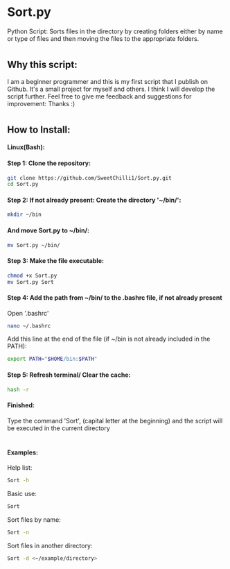 # Sort.py
Python Script: Sorts files in the directory by creating folders either by name or type of files and then moving the files to the appropriate folders.
#

##  Why this script:
I am a beginner programmer and this is my first script that I publish on Github. 
It's a small project for myself and others.
I think I will develop the script further.
Feel free to give me feedback and suggestions for improvement:
Thanks :)

#


## How to Install:



#### Linux(Bash):


#### Step 1: Clone the repository:
```bash
git clone https://github.com/SweetChilli1/Sort.py.git
cd Sort.py
```


#### Step 2: If not already present: Create the directory '~/bin/': 
```bash
mkdir ~/bin
```


#### And move Sort.py to ~/bin/:
```bash
mv Sort.py ~/bin/
```


#### Step 3: Make the file executable:
```bash
chmod +x Sort.py
mv Sort.py Sort
```


#### Step 4: Add the path from ~/bin/ to the .bashrc file, if not already present
Open '.bashrc'
```bash
nano ~/.bashrc
```
Add this line at the end of the file (if ~/bin is not already included in the PATH):
```bash
export PATH="$HOME/bin:$PATH"
```


#### Step 5: Refresh terminal/ Clear the cache:
```bash
hash -r
```

#### Finished:
Type the command 'Sort', (capital letter at the beginning) and the script will be executed in the current directory
#


#### Examples:
Help list:
```bash
Sort -h
```

Basic use:
```bash
Sort
```

Sort files by name:
```bash
Sort -n
```

Sort files in another directory:
```bash
Sort -d <~/example/directory>
```
#







